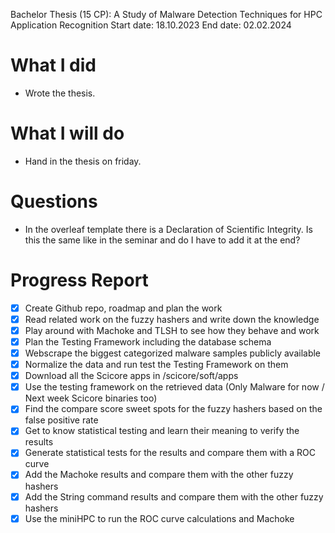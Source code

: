 Bachelor Thesis (15 CP): A Study of Malware Detection Techniques for HPC Application Recognition
Start date: 18.10.2023
End date: 02.02.2024

# What I did

- Wrote the thesis.

# What I will do

- Hand in the thesis on friday.

# Questions

- In the overleaf template there is a Declaration of Scientific Integrity. Is this the same like in the seminar and do I have to add it at the end?

# Progress Report

- [x] Create Github repo, roadmap and plan the work
- [x] Read related work on the fuzzy hashers and write down the knowledge
- [x] Play around with Machoke and TLSH to see how they behave and work
- [x] Plan the Testing Framework including the database schema
- [x] Webscrape the biggest categorized malware samples publicly available
- [x] Normalize the data and run test the Testing Framework on them
- [x] Download all the Scicore apps in /scicore/soft/apps
- [x] Use the testing framework on the retrieved data (Only Malware for now / Next week Scicore binaries too)
- [x] Find the compare score sweet spots for the fuzzy hashers based on the false positive rate
- [x] Get to know statistical testing and learn their meaning to verify the results
- [x] Generate statistical tests for the results and compare them with a ROC curve
- [x] Add the Machoke results and compare them with the other fuzzy hashers
- [x] Add the String command results and compare them with the other fuzzy hashers
- [x] Use the miniHPC to run the ROC curve calculations and Machoke
